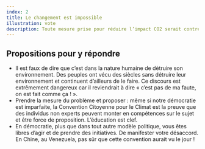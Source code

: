 ```yaml
---
index: 2
title: Le changement est impossible
illustration: vote
description: Toute mesure prise pour réduire l’impact CO2 serait contre nature, les gens ne voudront jamais changer. & En démocratie, ça ne passera jamais.
---
```


## Propositions pour y répondre

- Il est faux de dire que c’est dans la nature humaine de détruire son environnement. Des peuples ont vécu des siècles sans détruire leur environnement et continuent d’ailleurs de le faire. Ce discours est extrêmement dangereux car il reviendrait à dire « c’est pas de ma faute, on est fait comme ça ! ».
- Prendre la mesure du problème et proposer : même si notre démocratie est imparfaite, la Convention Citoyenne pour le Climat est la preuve que des individus non experts peuvent monter en compétences sur le sujet et être force de proposition. L’éducation est clef.
- En démocratie, plus que dans tout autre modèle politique, vous êtes libres d’agir et de prendre des initiatives. De manifester votre désaccord. En Chine, au Venezuela, pas sûr que cette convention aurait vu le jour !
